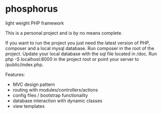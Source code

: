 phosphorus
==========

light weight PHP framework

This is a personal project and is by no means complete.

If you want to run the project you just need the latest version of PHP, composer and a local mysql database.
Run composer in the root of the project.
Update your local database with the sql file located in /doc. 
Run php -S  localhost:8000 in the project root or point your server to /public/index.php.

Features:
- MVC design pattern
- routing with modules/controllers/actions
- config files / bootstrap functionality 
- database interaction with dynamic classes
- view templates 
